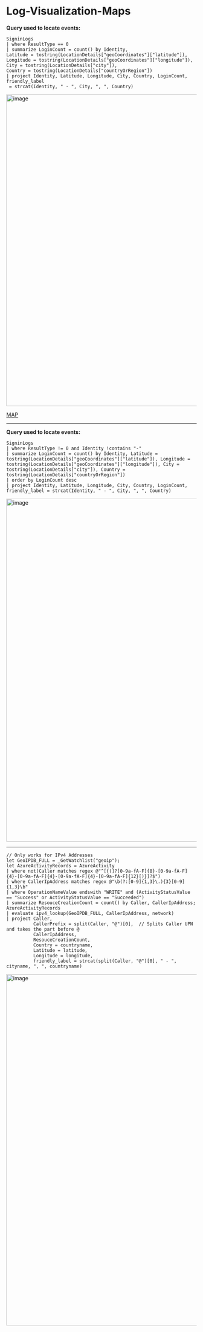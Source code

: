# Log-Visualization-Maps

**Query used to locate events:**

```kql
SigninLogs
| where ResultType == 0
| summarize LoginCount = count() by Identity,
Latitude = tostring(LocationDetails["geoCoordinates"]["latitude"]),
Longitude = tostring(LocationDetails["geoCoordinates"]["longitude"]),
City = tostring(LocationDetails["city"]),
Country = tostring(LocationDetails["countryOrRegion"])
| project Identity, Latitude, Longitude, City, Country, LoginCount, friendly_label
 = strcat(Identity, " - ", City, ", ", Country)
```

<img width="1561" height="825" alt="image" src="https://github.com/user-attachments/assets/3f3d6cbf-b5d4-46b8-9cc4-876a863c1f84" />

[MAP](https://github.com/JustinSoflin/Log-Visualization-Maps/blob/main/my%20workbook.json)

---

**Query used to locate events:**


```kql
SigninLogs
| where ResultType != 0 and Identity !contains "-"
| summarize LoginCount = count() by Identity, Latitude = tostring(LocationDetails["geoCoordinates"]["latitude"]), Longitude = tostring(LocationDetails["geoCoordinates"]["longitude"]), City = tostring(LocationDetails["city"]), Country = tostring(LocationDetails["countryOrRegion"])
| order by LoginCount desc
| project Identity, Latitude, Longitude, City, Country, LoginCount, friendly_label = strcat(Identity, " - ", City, ", ", Country)
```

<img width="1647" height="908" alt="image" src="https://github.com/user-attachments/assets/ad7f152a-704f-472d-ab11-c461b269e8f1" />


---




```kql
// Only works for IPv4 Addresses
let GeoIPDB_FULL = _GetWatchlist("geoip");
let AzureActivityRecords = AzureActivity
| where not(Caller matches regex @"^[{(]?[0-9a-fA-F]{8}-[0-9a-fA-F]{4}-[0-9a-fA-F]{4}-[0-9a-fA-F]{4}-[0-9a-fA-F]{12}[)}]?$")
| where CallerIpAddress matches regex @"\b(?:[0-9]{1,3}\.){3}[0-9]{1,3}\b"
| where OperationNameValue endswith "WRITE" and (ActivityStatusValue == "Success" or ActivityStatusValue == "Succeeded")
| summarize ResouceCreationCount = count() by Caller, CallerIpAddress;
AzureActivityRecords
| evaluate ipv4_lookup(GeoIPDB_FULL, CallerIpAddress, network)
| project Caller, 
          CallerPrefix = split(Caller, "@")[0],  // Splits Caller UPN and takes the part before @
          CallerIpAddress, 
          ResouceCreationCount, 
          Country = countryname, 
          Latitude = latitude, 
          Longitude = longitude, 
          friendly_label = strcat(split(Caller, "@")[0], " - ", cityname, ", ", countryname)
```

<img width="1824" height="930" alt="image" src="https://github.com/user-attachments/assets/0ab83d5d-30f8-4685-a338-892255eb6200" />

